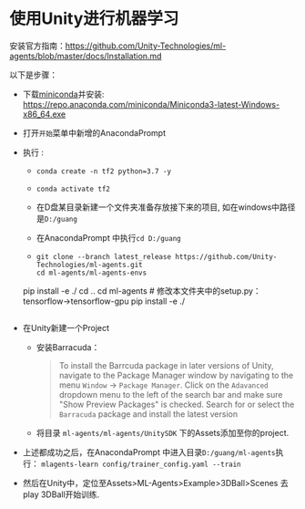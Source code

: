 # 使用Unity进行机器学习

安装官方指南：https://github.com/Unity-Technologies/ml-agents/blob/master/docs/Installation.md

以下是步骤：

* 下载[miniconda](https://repo.anaconda.com/miniconda/Miniconda3-latest-Windows-x86_64.exe)并安装:
  https://repo.anaconda.com/miniconda/Miniconda3-latest-Windows-x86_64.exe

* 打开`开始`菜单中新增的AnacondaPrompt 

* 执行 :

  * `conda create -n tf2 python=3.7 -y` 

  * `conda activate tf2`

  * 在D盘某目录新建一个文件夹准备存放接下来的项目, 如在windows中路径是`D:/guang`

  * 在AnacondaPrompt 中执行`cd D:/guang`

  * ```
    git clone --branch latest_release https://github.com/Unity-Technologies/ml-agents.git
    cd ml-agents/ml-agents-envs
  pip install -e ./
    cd ..
    cd ml-agents # 修改本文件夹中的setup.py：tensorflow->tensorflow-gpu
    pip install -e ./
    ```

* 在Unity新建一个Project 

  * 安装Barracuda：

    > To install the Barrcuda package in later versions of Unity, navigate to the Package Manager window by navigating to the menu `Window` -> `Package Manager`. Click on the `Adavanced` dropdown menu to the left of the search bar and make sure "Show Preview Packages" is checked. Search for or select the `Barracuda` package and install the latest version

  * 将目录 `ml-agents/ml-agents/UnitySDK` 下的Assets添加至你的project.

* 上述都成功之后，在AnacondaPrompt 中进入目录`D:/guang/ml-agents`执行：
  `mlagents-learn config/trainer_config.yaml --train`
  
* 然后在Unity中，定位至Assets>ML-Agents>Example>3DBall>Scenes 去play 3DBall开始训练.